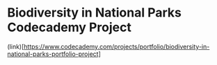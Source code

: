 # Biodiversity in National Parks Codecademy Project

(link)[https://www.codecademy.com/projects/portfolio/biodiversity-in-national-parks-portfolio-project]

